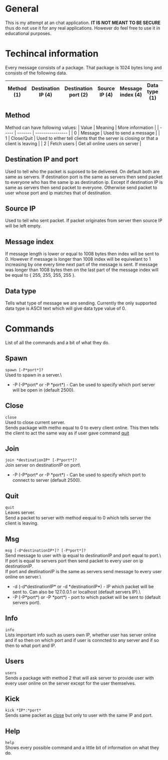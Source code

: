 # General
This is my attempt at an chat application.
**IT IS NOT MEANT TO BE SECURE** thus do not use it for any real applications.
However do feel free to use it in educational purposes.

# Techincal information
Every message consists of a package. That package is 1024 bytes long and consists of the following data.

| Method (1) | Destination IP (4) | Destination port (2) | Source IP (4) | Message index (4) | Data type (1) | Data (1008) |
| ---------- | ------------------ | -------------------- | ------------- | ----------------- | ------------- | ----------- |


## Method
Method can have following values:
| Value | Meaning | More information |
| ----- | ------- | ---------------- |
| 0 | Message | Used to send a message |
| 1 | Close/Quit | Used to either tell clients that the server is closing or that a client is leaving |
| 2 | Fetch users | Get all online users on server |

## Destination IP and port
Used to tell who the packet is suposed to be delivered.
On default both are same as servers.
If destination port is the same as servers then send packet to everyone who has the same ip as destination ip. Except if destination IP is same as servers then send packet to everyone.
Otherwise send packet to user whose port and ip matches that of destination.

## Source IP
Used to tell who sent packet. If packet originates from server then source IP will be left empty.

## Message index
If message length is lower or equal to 1008 bytes then index will be sent to 0.
However if message is longer than 1008 index will be equivelant to 1 increasing by one every time next part of the message is sent.
If message was longer than 1008 bytes then on the last part of the message index will be equal to { 255, 255, 255, 255 }.

## Data type
Tells what type of message we are sending.
Currently the only supported data type is ASCII text which will give data type value of 0.


# Commands
List of all the commands and a bit of what they do.

## Spawn
`spawn [-P*port*]?`\
Used to spawn in a server.\
  * -P (-P\*port\* or -P \*port\*) - Can be used to specify which port server will be open in (default 2500).

## Close
`close`\
Used to close current server.\
Sends package with metho equal to 0 to every client online. This then tells the client to act the same way as if user gave command [quit](#quit)

## Join
`join *destinationIP* [-P*port*]?`\
Join server on destinationIP on port\
  * -P (-P\*port\* or -P \*port\*) - Can be used to specify which port to connect to server (default 2500).

## Quit
`quit`\
Leaves server.\
Send a packet to server with method eequal to 0 which tells server the client is leaving.

## Msg
`msg [-d*destinationIP*]? [-P*port*]?`\
Send message to user with ip equal to destinationIP and port equal to port.\ 
If port is equal to servers port then send packet to every user on ip destinationIP.\
If port and destinationIP is the same as servers send message to every user online on server.\
  * -d (-d\*destinationIP\* or -d \*destinationIP\*) - IP which packet will be sent to. Can also be 127.0.0.1 or localhost (default servers IP).\
  * -P (-P\*port\*) or -P \*port\*) - port to which packet will be sent to (default servers port).

## Info
`info`\
Lists important info such as users own IP, whether user has server online and if so then on which port and if user is conncted to any server and if so then to what port and IP.

## Users
`users`\
Sends a package with method 2 that will ask server to provide user with every user online on the server except for the user themselves.

## Kick
`kick *IP*:*port*`\
Sends same packet as [close](#close) but only to user with the same IP and port.

## Help
`help`\
Shows every possible command and a little bit of information on what they do.
